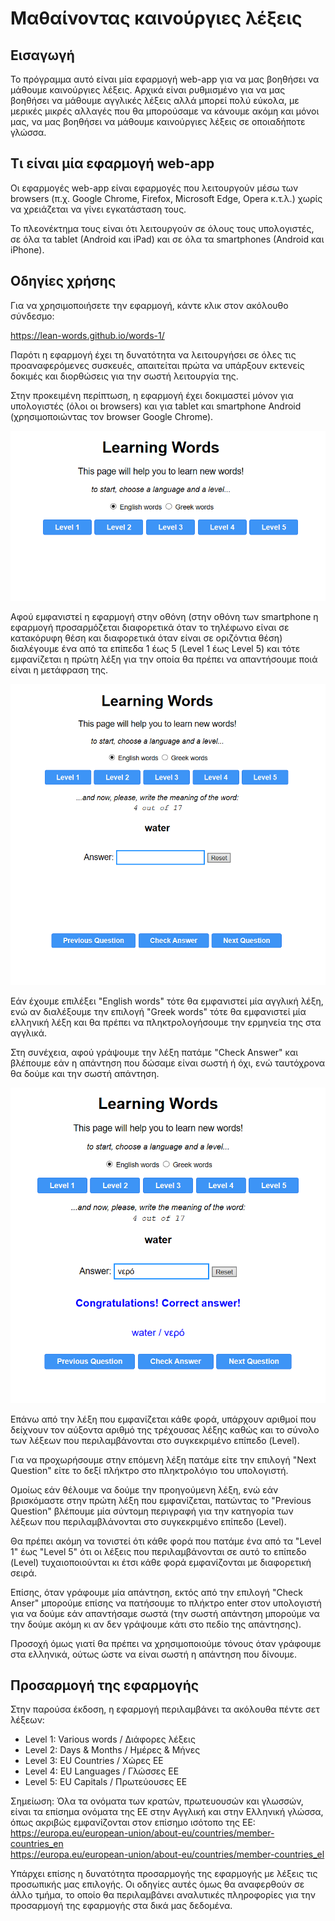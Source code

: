 # Μαθαίνοντας καινούργιες λέξεις

## Εισαγωγή

Το πρόγραμμα αυτό είναι μία εφαρμογή web-app για να μας βοηθήσει να μάθουμε καινούργιες λέξεις. Αρχικά είναι ρυθμισμένο για να μας βοηθήσει να μάθουμε αγγλικές λέξεις αλλά μπορεί πολύ εύκολα, με μερικές μικρές αλλαγές που θα μπορούσαμε να κάνουμε ακόμη και μόνοι μας, να μας βοηθήσει να μάθουμε καινούργιες λέξεις σε οποιαδήποτε γλώσσα.

## Τι είναι μία εφαρμογή web-app

Οι εφαρμογές web-app είναι εφαρμογές που λειτουργούν μέσω των browsers (π.χ. Google Chrome, Firefox, Microsoft Edge, Opera κ.τ.λ.) χωρίς να χρειάζεται να γίνει εγκατάσταση τους.

Το πλεονέκτημα τους είναι ότι λειτουργούν σε όλους τους υπολογιστές, σε όλα τα tablet (Android και iPad) και σε όλα τα smartphones (Android και iPhone).

## Οδηγίες χρήσης

Για να χρησιμοποιήσετε την εφαρμογή, κάντε κλικ στον ακόλουθο σύνδεσμο:

https://lean-words.github.io/words-1/

Παρότι η εφαρμογή έχει τη δυνατότητα να λειτουργήσει σε όλες τις προαναφερόμενες συσκευές, απαιτείται πρώτα να υπάρξουν εκτενείς δοκιμές και διορθώσεις για την σωστή λειτουργία της.

Στην προκειμένη περίπτωση, η εφαρμογή έχει δοκιμαστεί μόνον για υπολογιστές (όλοι οι browsers) και για tablet και smartphone Android (χρησιμοποιώντας τον browser Google Chrome).

![screenshot of an app that helps to learn new words](imgs/screen01.PNG)

Αφού εμφανιστεί η εφαρμογή στην οθόνη (στην οθόνη των smartphone η εφαρμογή προσαρμόζεται διαφορετικά όταν το τηλέφωνο είναι σε κατακόρυφη θέση και διαφορετικά όταν είναι σε οριζόντια θέση) διαλέγουμε ένα από τα επίπεδα 1 έως 5 (Level 1 έως Level 5) και τότε εμφανίζεται η πρώτη λέξη για την οποία θα πρέπει να απαντήσουμε ποιά είναι η μετάφραση της.

![screenshot of an app that helps to learn new words while a new word is currently asked](imgs/screen02.PNG)

Εάν έχουμε επιλέξει "English words" τότε θα εμφανιστεί μία αγγλική λέξη, ενώ αν διαλέξουμε την επιλογή "Greek words" τότε θα εμφανιστεί μία ελληνική λέξη και θα πρέπει να πληκτρολογήσουμε την ερμηνεία της στα αγγλικά.

Στη συνέχεια, αφού γράψουμε την λέξη πατάμε "Check Answer" και βλέπουμε εάν η απάντηση που δώσαμε είναι σωστή ή όχι, ενώ ταυτόχρονα θα δούμε και την σωστή απάντηση.

![screenshot of an app that helps to learn new words while showing the results for a correct answer](imgs/screen03.PNG)

Επάνω από την λέξη που εμφανίζεται κάθε φορά, υπάρχουν αριθμοί που δείχνουν τον αύξοντα αριθμό της τρέχουσας λέξης καθώς και το σύνολο των λέξεων που περιλαμβάνονται στο συγκεκριμένο επίπεδο (Level).

Για να προχωρήσουμε στην επόμενη λέξη πατάμε είτε την επιλογή "Next Question" είτε το δεξί πλήκτρο στο πληκτρολόγιο του υπολογιστή.

Ομοίως εάν θέλουμε να δούμε την προηγούμενη λέξη, ενώ εάν βρισκόμαστε στην πρώτη λέξη που εμφανίζεται, πατώντας το "Previous Question" βλέπουμε μία σύντομη περιγραφή για την κατηγορία των λέξεων που περιλαμβλάνονται στο συγκεκριμένο επίπεδο (Level).

Θα πρέπει ακόμη να τονιστεί ότι κάθε φορά που πατάμε ένα από τα "Level 1" έως "Level 5" ότι οι λέξεις που περιλαμβάνονται σε αυτό το επίπεδο (Level) τυχαιοποιούνται κι έτσι κάθε φορά εμφανίζονται με διαφορετική σειρά.

Επίσης, όταν γράφουμε μία απάντηση, εκτός από την επιλογή "Check Anser" μπορούμε επίσης να πατήσουμε το πλήκτρο enter στον υπολογιστή για να δούμε εάν απαντήσαμε σωστά (την σωστή απάντηση μπορούμε να την δούμε ακόμη κι αν δεν γράψουμε κάτι στο πεδίο της απάντησης).

Προσοχή όμως γιατί θα πρέπει να χρησιμοποιούμε τόνους όταν γράφουμε στα ελληνικά, ούτως ώστε να είναι σωστή η απάντηση που δίνουμε.  


## Προσαρμογή της εφαρμογής

Στην παρούσα έκδοση, η εφαρμογή περιλαμβάνει τα ακόλουθα πέντε σετ λέξεων:

* Level 1: Various words / Διάφορες λέξεις
* Level 2: Days & Months / Ημέρες & Μήνες
* Level 3: EU Countries / Χώρες ΕΕ
* Level 4: EU Languages / Γλώσσες ΕΕ
* Level 5: EU Capitals / Πρωτεύουσες ΕΕ

Σημείωση: Όλα τα ονόματα των κρατών, πρωτευουσών και γλωσσών, είναι τα επίσημα ονόματα της ΕΕ στην Αγγλική και στην Ελληνική γλώσσα, όπως ακριβώς εμφανίζονται στον επίσημο ισότοπο της ΕΕ:  
https://europa.eu/european-union/about-eu/countries/member-countries_en   
https://europa.eu/european-union/about-eu/countries/member-countries_el   

Υπάρχει επίσης η δυνατότητα προσαρμογής της εφαρμογής με λέξεις τις προσωπικής μας επιλογής. Οι οδηγίες αυτές όμως θα αναφερθούν σε άλλο τμήμα, το οποίο θα περιλαμβάνει αναλυτικές πληροφορίες για την προσαρμογή της εφαρμογής στα δικά μας δεδομένα.
